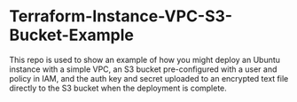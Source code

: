 # Terraform-Instance-VPC-S3-Bucket-Example
This repo is used to show an example of how you might deploy an Ubuntu instance with a simple VPC, an S3 bucket pre-configured with a user and policy in IAM, and the auth key and secret uploaded to an encrypted text file directly to the S3 bucket when the deployment is complete.

